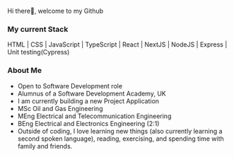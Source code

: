 Hi there👋, welcome to my Github

<h3>My current Stack</h3>
HTML | CSS | JavaScript | TypeScript | React | NextJS | NodeJS | Express | Unit testing(Cypress)

<h3>About Me</h3>

- Open to Software Development role
- Alumnus of a Software Development Academy, UK
- I am currently building a new Project Application
- MSc Oil and Gas Engineering
- MEng Electrical and Telecommunication Engineering
- BEng Electrical and Electronics Engineering (2:1)
- Outside of coding, I love learning new things (also currently learning a second spoken language), reading, exercising, and spending time with family and friends.
